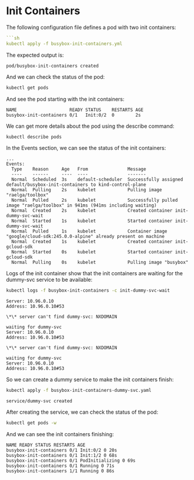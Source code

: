 # Init Containers

The following configuration file defines a pod with two init containers:

````yaml
```sh
kubectl apply -f busybox-init-containers.yml
````

The expected output is:

```
pod/busybox-init-containers created
```

And we can check the status of the pod:

```sh
kubectl get pods
```

And see the pod starting with the init containers:

```
NAME                    READY STATUS    RESTARTS AGE
busybox-init-containers 0/1   Init:0/2  0        2s

```

We can get more details about the pod using the describe command:

```sh
kubectl describe pods
```

In the Events section, we can see the status of the init containers:

```
...
Events:
  Type    Reason     Age   From               Message
  ----    ------     ----  ----               -------
  Normal  Scheduled  3s    default-scheduler  Successfully assigned default/busybox-init-containers to kind-control-plane
  Normal  Pulling    2s    kubelet            Pulling image "raelga/toolbox"
  Normal  Pulled     2s    kubelet            Successfully pulled image "raelga/toolbox" in 941ms (941ms including waiting)
  Normal  Created    2s    kubelet            Created container init-dummy-svc-wait
  Normal  Started    1s    kubelet            Started container init-dummy-svc-wait
  Normal  Pulled     1s    kubelet            Container image "google/cloud-sdk:245.0.0-alpine" already present on machine
  Normal  Created    1s    kubelet            Created container init-gcloud-sdk
  Normal  Started    0s    kubelet            Started container init-gcloud-sdk
  Normal  Pulling    0s    kubelet            Pulling image "busybox"
```

Logs of the init container show that the init containers are waiting for the dummy-svc service to be available:

```sh
kubectl logs -f busybox-init-containers -c init-dummy-svc-wait
```

```
Server: 10.96.0.10
Address: 10.96.0.10#53

\*\* server can't find dummy-svc: NXDOMAIN

waiting for dummy-svc
Server: 10.96.0.10
Address: 10.96.0.10#53

\*\* server can't find dummy-svc: NXDOMAIN

waiting for dummy-svc
Server: 10.96.0.10
Address: 10.96.0.10#53

```

So we can create a dummy service to make the init containers finish:

```sh
kubectl apply -f busybox-init-containers-dummy-svc.yaml
```

```
service/dummy-svc created
```

After creating the service, we can check the status of the pod:

```sh
kubectl get pods -w
```

And we can see the init containers finishing:

```
NAME READY STATUS RESTARTS AGE
busybox-init-containers 0/1 Init:0/2 0 20s
busybox-init-containers 0/1 Init:1/2 0 68s
busybox-init-containers 0/1 PodInitializing 0 69s
busybox-init-containers 0/1 Running 0 71s
busybox-init-containers 1/1 Running 0 86s

```
